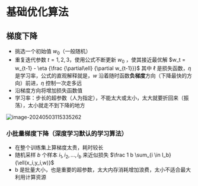 # 基础优化算法
## 梯度下降
- 挑选一个初始值 $w_0$（一般随机）
- 重复迭代参数 $t = 1,2,3$，使用公式不断更新 $w_0$ ，使其接近最优解
  $w_t = w_{t-1} - \eta {\frac {\partial\ell} {\partial w_{t-1}}}$
  其中 $\ell$ 是损失函数，$\eta$ 是学习率，公式的直观解释就是，$w$ 沿着随时函数**负梯度**方向（下降最快的方向）前进，$\eta$ 控制一次走多远 
- 沿梯度方向将增加损失函数值
- 学习率：步长的超参数（人为指定），不能太大或太小，太大就要折回来（振荡），太小就走不到下降的地方

![image-20240503115335262](https://s2.loli.net/2024/05/03/iJWmystYquewnCg.png)

### 小批量梯度下降（深度学习默认的学习算法）
- 在整个训练集上算梯度太贵，耗时较长
- 随机采样 $b$ 个样本 $i_1,i_2,...,i_b$ 来近似损失
  $\frac 1 b \sum_{i \in I_b}{\ell(x_i,y_i,w)}$
- b 是批量大小，也是重要的超参数，太大内存消耗增加浪费，太小不适合最大利用计算资源